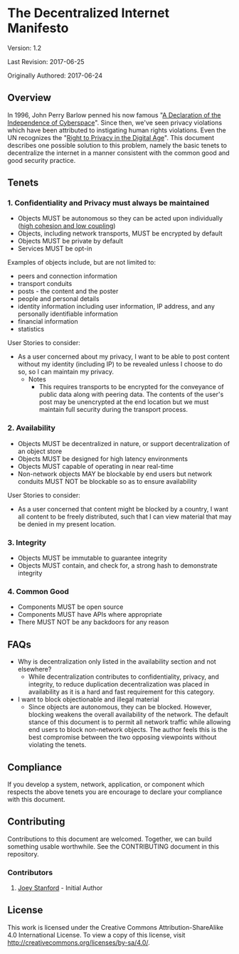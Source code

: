 # The Decentralized Internet Manifesto
Version: 1.2

Last Revision: 2017-06-25

Originally Authored: 2017-06-24

## Overview
In 1996, John Perry Barlow penned his now famous "[A Declaration of the Independence of Cyberspace](https://www.eff.org/cyberspace-independence)". Since then, we've seen privacy violations which have been attributed to instigating human rights violations. Even the UN recognizes the "[Right to Privacy in the Digital Age](http://www.un.org/press/en/2013/gashc4094.doc.htm)". This document describes one possible solution to this problem, namely the basic tenets to decentralize the internet in a manner consistent with the common good and good security practice.

## Tenets
### 1. Confidentiality and Privacy must always be maintained
 * Objects MUST be autonomous so they can be acted upon individually ([high cohesion and low coupling](https://en.wikipedia.org/wiki/GRASP_%28object-oriented_design%29))
 * Objects, including network transports, MUST be encrypted by default
 * Objects MUST be private by default
 * Services MUST be opt-in

Examples of objects include, but are not limited to:

* peers and connection information
* transport conduits
* posts - the content and the poster
* people and personal details
* identity information including user information, IP address, and any personally identifiable information
* financial information
* statistics

User Stories to consider:

* As a user concerned about my privacy, I want to be able to post content without my identity (including IP) to be revealed unless I choose to do so, so I can maintain my privacy.
  * Notes
    * This requires transports to be encrypted for the conveyance of public data along with peering data. The contents of the user's post may be unencrypted at the end location but we must maintain full security during the transport process.


### 2. Availability
 * Objects MUST be decentralized in nature, or support decentralization of an object store
 * Objects MUST be designed for high latency environments
 * Objects MUST capable of operating in near real-time
 * Non-network objects MAY be blockable by end users but network conduits MUST NOT be blockable so as to ensure availability

User Stories to consider:

* As a user concerned that content might be blocked by a country, I want all content to be freely distributed, such that I can view material that may be denied in my present location.

### 3. Integrity
 * Objects MUST be immutable to guarantee integrity
 * Objects MUST contain, and check for, a strong hash to demonstrate integrity


### 4. Common Good
 * Components MUST be open source
 * Components MUST have APIs where appropriate
 * There MUST NOT be any backdoors for any reason


## FAQs
 * Why is decentralization only listed in the availability section and not elsewhere?
   * While decentralization contributes to confidentiality, privacy, and integrity, to reduce duplication decentralization was placed in availability as it is a hard and fast requirement for this category.
 * I want to block objectionable and illegal material
   * Since objects are autonomous, they can be blocked.  However, blocking weakens the overall availability of the network. The default stance of this document is to permit all network traffic while allowing end users to block non-network objects. The author feels this is the best compromise between the two opposing viewpoints without violating the tenets.


## Compliance
If you develop a system, network, application, or component which respects the above tenets you are encourage to declare your compliance with this document.

## Contributing
Contributions to this document are welcomed. Together, we can build something usable worthwhile. See the CONTRIBUTING document in this repository.

### Contributors
 1. [Joey Stanford](https://github.com/rinchen) - Initial Author

## License
This work is licensed under the Creative Commons Attribution-ShareAlike 4.0 International License. To view a copy of this license, visit <http://creativecommons.org/licenses/by-sa/4.0/>.
